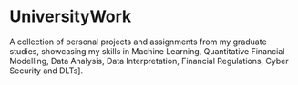 # UniversityWork
A collection of personal projects and assignments from my graduate studies, showcasing my skills in Machine Learning, Quantitative Financial Modelling, Data Analysis, Data Interpretation, Financial Regulations, Cyber Security and DLTs].
